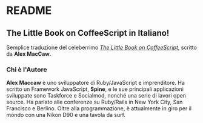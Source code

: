 # README #

## The Little Book on CoffeeScript in Italiano! ##

Semplice traduzione del celeberrimo *[The Little Book on CoffeeScript](https://github.com/arcturo/library/tree/master/coffeescript "The little book on CoffeeScript")*, scritto da **Alex MacCaw**.

### Chi è l'Autore ###

**Alex Maccaw** è uno sviluppatore di Ruby/JavaScript e imprenditore. Ha scritto un
Framework JavaScript, **Spine**, e le sue principali applicazioni sviluppate sono Taskforce
e Socialmod, nonché una serie di lavori open source. Ha parlato alle conferenze su Ruby/Rails in New York City, San Francisco e Berlino. Oltre alla programmazione, è attualmente in giro per il mondo con una Nikon D90 e una tavola da surf.